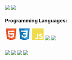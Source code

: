 <div>
    <img height="140em" src="https://github-readme-stats-ten-gilt.vercel.app/api?username=juli0silva&show_icons=true&theme=dark&count_private=true">
    <img height="140em" src="https://github-readme-stats-ten-gilt.vercel.app/api/top-langs/?username=juli0silva&layout=compact&theme=dark">
</div>

### Programming Languages:

<div>
    <img height='40em' src="https://raw.githubusercontent.com/devicons/devicon/master/icons/html5/html5-original.svg">
    <img height='40em' src="https://raw.githubusercontent.com/devicons/devicon/master/icons/css3/css3-original.svg">
    <img height='40em' src="https://raw.githubusercontent.com/devicons/devicon/master/icons/javascript/javascript-plain.svg">
    <img height='40em' src="https://cdn.jsdelivr.net/gh/devicons/devicon/icons/c/c-original.svg">
    <img height='40em' src="https://cdn.jsdelivr.net/gh/devicons/devicon@latest/icons/python/python-original.svg" />
</div>
  
  ##
 
<div> 
  <a href="https://www.instagram.com/juli0_silvaa/" target="_blank"><img src="https://img.shields.io/badge/-Instagram-%23E4405F?style=for-the-badge&logo=instagram&logoColor=white" target="_blank"></a>
  <a href="" target="_blank"><img src="https://img.shields.io/badge/Discord-7289DA?style=for-the-badge&logo=discord&logoColor=white" target="_blank"></a> 
  <a href = "mailto:juliocezarpaivadasilva@gmail.com"><img src="https://img.shields.io/badge/-Gmail-%23333?style=for-the-badge&logo=gmail&logoColor=white" target="_blank"></a>
  <a href="https://www.linkedin.com/in/julio-cezar-paiva-da-silva-1708b7330" target="_blank"><img src="https://img.shields.io/badge/-LinkedIn-%230077B5?style=for-the-badge&logo=linkedin&logoColor=white" target="_blank"></a> 
  
</div>
